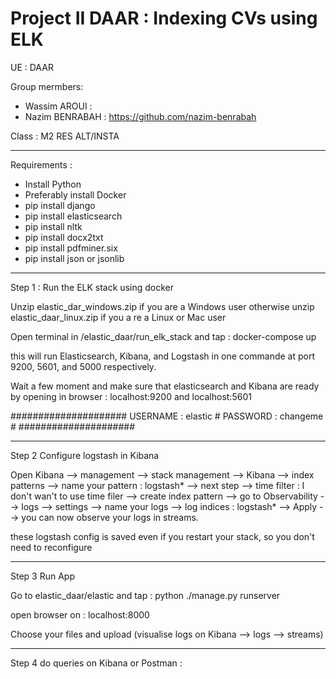 # Project II DAAR : Indexing CVs using ELK

UE : DAAR

Group mermbers:
- Wassim AROUI : 
- Nazim BENRABAH : https://github.com/nazim-benrabah

Class : M2 RES ALT/INSTA


----------------------------------------------------------------------------------------------------------
Requirements :

- Install Python
- Preferably install Docker
- pip install django
- pip install elasticsearch
- pip install nltk
- pip install docx2txt
- pip install pdfminer.six
- pip install json or jsonlib

------------------------------------------------------------------------------------------------------------------------ 
Step 1 : Run the ELK stack using docker

Unzip elastic_dar_windows.zip if you are a Windows user otherwise unzip elastic_daar_linux.zip if you a re a Linux or Mac user

Open terminal in /elastic_daar/run_elk_stack  and tap : docker-compose up

this will run Elasticsearch, Kibana, and Logstash in one commande at port 9200, 5601, and 5000 respectively.

Wait a few moment and make sure that elasticsearch and Kibana are ready by opening in browser : localhost:9200  and  localhost:5601

#####################
USERNAME : elastic  #
PASSWORD : changeme #
#####################

-------------------------------------------------------------------------------------------------------------------------
Step 2 Configure logstash in Kibana

Open Kibana --> management --> stack management --> Kibana --> index patterns --> name your pattern : logstash* --> next step --> time filter : I don't wan't to use time filer --> create index pattern --> go to Observability --> logs --> settings --> name your logs --> log indices : logstash* --> Apply --> you can now observe your logs in streams.

these logstash config is saved even if you restart your stack, so you don't need to reconfigure

-------------------------------------------------------------------------------------------------------------------------
Step 3 Run App

Go to elastic_daar/elastic and tap : python ./manage.py runserver

open browser on : localhost:8000

Choose your files and upload (visualise logs on Kibana --> logs --> streams)

-------------------------------------------------------------------------------------------------------------------------

Step 4 do queries on Kibana or Postman :




